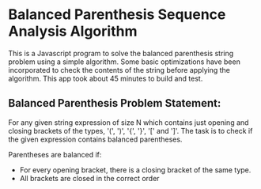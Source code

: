 # Balanced Parenthesis Sequence Analysis Algorithm

This is a Javascript program to solve the balanced parenthesis string problem using a simple algorithm. Some basic optimizations have been incorporated to check the contents of the string before applying the algorithm. This app took about 45 minutes to build and test.
        
## Balanced Parenthesis Problem Statement:

For any given string expression of size N which contains just opening and closing brackets of the types, '(', ')', '{', '}', '[' and ']'. The task is to check if the given expression contains balanced parentheses.

Parentheses are balanced if:
- For every opening bracket, there is a closing bracket of the same type.
- All brackets are closed in the correct order
